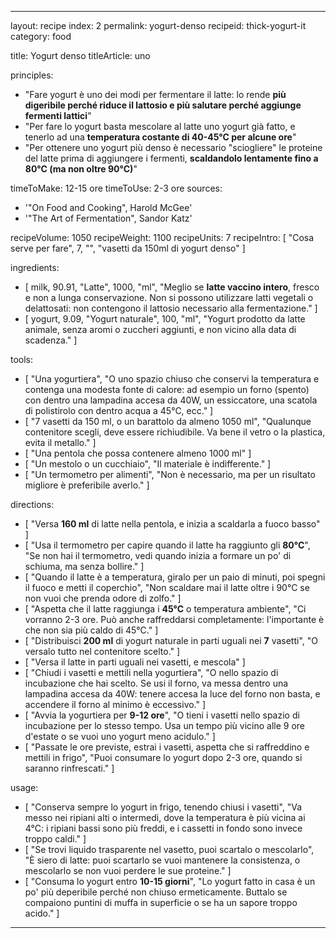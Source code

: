 ---

layout: recipe
index: 2
permalink: yogurt-denso
recipeid: thick-yogurt-it
category: food

title: Yogurt denso
titleArticle: uno

principles:
  - "Fare yogurt è uno dei modi per fermentare il latte: lo rende <strong>più digeribile perché riduce il lattosio e più salutare perché aggiunge fermenti lattici</strong>"
  - "Per fare lo yogurt basta mescolare al latte uno yogurt già fatto, e tenerlo ad una <strong>temperatura costante di 40-45°C per alcune ore</strong>"
  - "Per ottenere uno yogurt più denso è necessario \"sciogliere\" le proteine del latte prima di aggiungere i fermenti, <strong>scaldandolo lentamente fino a 80°C (ma non oltre 90°C)</strong>"

timeToMake: 12-15 ore
timeToUse: 2-3 ore
sources:
  - '"On Food and Cooking", Harold McGee'
  - '"The Art of Fermentation", Sandor Katz'

recipeVolume: 1050
recipeWeight: 1100
recipeUnits: 7
recipeIntro: [ "Cosa serve per fare", 7, "", "vasetti da 150ml di yogurt denso" ]

ingredients:
  - [ milk, 90.91, "Latte", 1000, "ml", "Meglio se <strong>latte vaccino intero</strong>, fresco e non a lunga conservazione. Non si possono utilizzare latti vegetali o delattosati: non contengono il lattosio necessario alla fermentazione." ]
  - [ yogurt, 9.09, "Yogurt naturale", 100, "ml", "Yogurt prodotto da latte animale, senza aromi o zuccheri aggiunti, e non vicino alla data di scadenza." ]

tools:
  - [ "Una yogurtiera", "O uno spazio chiuso che conservi la temperatura e contenga una modesta fonte di calore: ad esempio un forno (spento) con dentro una lampadina accesa da 40W, un essiccatore, una scatola di polistirolo con dentro acqua a 45°C, ecc." ]
  - [ "<span data-qty='units'>7</span> vasetti da 150 ml, o un barattolo da almeno <span data-qty='volume'>1050</span> ml", "Qualunque contenitore scegli, deve essere richiudibile. Va bene il vetro o la plastica, evita il metallo." ]
  - [ "Una pentola che possa contenere almeno <span data-qty='milk'>1000</span> ml" ]
  - [ "Un mestolo o un cucchiaio", "Il materiale è indifferente." ]
  - [ "Un termometro per alimenti", "Non è necessario, ma per un risultato migliore è preferibile averlo." ]

directions:
  - [ "Versa <strong><span data-qty='milk'>160</span> ml</strong> di latte nella pentola, e inizia a scaldarla a fuoco basso" ]
  - [ "Usa il termometro per capire quando il latte ha raggiunto gli <strong>80°C</strong>", "Se non hai il termometro, vedi quando inizia a formare un po' di schiuma, ma senza bollire." ]
  - [ "Quando il latte è a temperatura, giralo per un paio di minuti, poi spegni il fuoco e metti il coperchio", "Non scaldare mai il latte oltre i 90°C se non vuoi che prenda odore di zolfo." ]
  - [ "Aspetta che il latte raggiunga i <strong>45°C</strong> o temperatura ambiente", "Ci vorranno 2-3 ore. Può anche raffreddarsi completamente: l'importante è che non sia più caldo di 45°C." ]
  - [ "Distribuisci <strong><span data-qty='yogurt'>200</span> ml</strong> di yogurt naturale in parti uguali nei <strong><span data-qty='units'>7</span></strong> vasetti", "O versalo tutto nel contenitore scelto." ]
  - [ "Versa il latte in parti uguali nei vasetti, e mescola" ]
  - [ "Chiudi i vasetti e mettili nella yogurtiera", "O nello spazio di incubazione che hai scelto. Se usi il forno, va messa dentro una lampadina accesa da 40W: tenere accesa la luce del forno non basta, e accendere il forno al minimo è eccessivo." ]
  - [ "Avvia la yogurtiera per <strong>9-12 ore</strong>", "O tieni i vasetti nello spazio di incubazione per lo stesso tempo. Usa un tempo più vicino alle 9 ore d'estate o se vuoi uno yogurt meno acidulo." ]
  - [ "Passate le ore previste, estrai i vasetti, aspetta che si raffreddino e mettili in frigo", "Puoi consumare lo yogurt dopo 2-3 ore, quando si saranno rinfrescati." ]

usage:
  - [ "Conserva sempre lo yogurt in frigo, tenendo chiusi i vasetti", "Va messo nei ripiani alti o intermedi, dove la temperatura è più vicina ai 4°C: i ripiani bassi sono più freddi, e i cassetti in fondo sono invece troppo caldi." ]
  - [ "Se trovi liquido trasparente nel vasetto, puoi scartalo o mescolarlo", "È siero di latte: puoi scartarlo se vuoi mantenere la consistenza, o mescolarlo se non vuoi perdere le sue proteine." ]
  - [ "Consuma lo yogurt entro <strong>10-15 giorni</strong>", "Lo yogurt fatto in casa è un po' più deperibile perché non chiuso ermeticamente. Buttalo se compaiono puntini di muffa in superficie o se ha un sapore troppo acido." ]

---